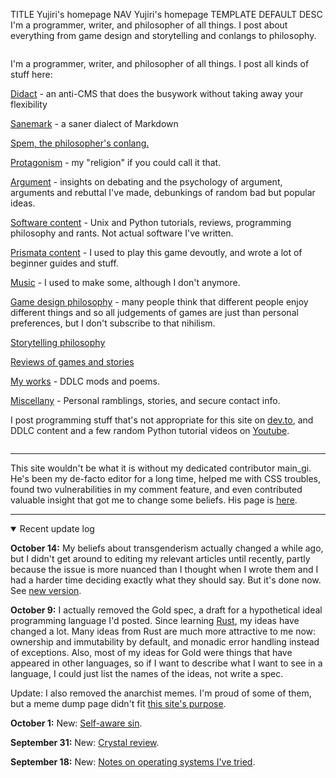 TITLE Yujiri's homepage
NAV Yujiri's homepage
TEMPLATE DEFAULT
DESC I'm a programmer, writer, and philosopher of all things. I post about everything from game design and storytelling and conlangs to philosophy.

<style>
.indexlayout {
	display: flex;
	flex-wrap: wrap;
	justify-content: space-between;
}
recent-comments {
	min-width: 20em;
	flex: 1 1;
}
</style>

<div class="indexlayout">

<div style="flex: 1 1; min-width: 20em; margin-right: 1em">

I'm a programmer, writer, and philosopher of all things. I post all kinds of stuff here:

[Didact](didact) - an anti-CMS that does the busywork without taking away your flexibility

[Sanemark](sanemark) - a saner dialect of Markdown

[Spem, the philosopher's conlang.](spem/)

[Protagonism](protagonism/) - my "religion" if you could call it that.

[Argument](argument/) - insights on debating and the psychology of argument, arguments and rebuttal I've made, debunkings of random bad but popular ideas.

[Software content](software/) - Unix and Python tutorials, reviews, programming philosophy and rants. Not actual software I've written.

[Prismata content](prismata/) - I used to play this game devoutly, and wrote a lot of beginner guides and stuff.

[Music](music/) - I used to make some, although I don't anymore.

[Game design philosophy](game_design/) - many people think that different people enjoy different things and so all judgements of games are just than personal preferences, but I don't subscribe to that nihilism.

[Storytelling philosophy](fiction/)

[Reviews of games and stories](reviews/)

[My works](works/) - DDLC mods and poems.

[Miscellany](misc/) - Personal ramblings, stories, and secure contact info.

I post programming stuff that's not appropriate for this site on [dev.to](https://dev.to/yujiri8), and DDLC content and a few random Python tutorial videos on [Youtube](https://www.youtube.com/channel/UCmTi4rq5oOp2S9UER0BH3sQ).

</div>

<recent-comments>
</recent-comments>

</div>

---

This site wouldn't be what it is without my dedicated contributor main_gi. He's been my de-facto editor for a long time, helped me with CSS troubles, found two vulnerabilities in my comment feature, and even contributed valuable insight that got me to change some beliefs. His page is [here](https://igniam.xyz).


---

<details open>
<summary>Recent update log</summary>

**October 14:**
My beliefs about transgenderism actually changed a while ago, but I didn't get around to editing my relevant articles until recently, partly because the issue is more nuanced than I thought when I wrote them and I had a harder time deciding exactly what they should say. But it's done now. See [new version](protagonism/gender).

**October 9:**
I actually removed the Gold spec, a draft for a hypothetical ideal programming language I'd posted. Since learning [Rust](software/rust), my ideas have changed a lot. Many ideas from Rust are much more attractive to me now: ownership and immutability by default, and monadic error handling instead of exceptions. Also, most of my ideas for Gold were things that have appeared in other languages, so if I want to describe what I want to see in a language, I could just list the names of the ideas, not write a spec.

Update: I also removed the anarchist memes. I'm proud of some of them, but a meme dump page didn't fit [this site's purpose](misc/structure).

**October 1:**
New: [Self-aware sin](misc/sin).

**September 31:**
New: [Crystal review](software/crystal).

**September 18:**
New: [Notes on operating systems I've tried](software/oses).

</details>
